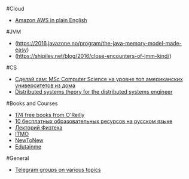 #Cloud
* [Amazon AWS in plain English](https://www.expeditedssl.com/aws-in-plain-english)


#JVM
* (https://2016.javazone.no/program/the-java-memory-model-made-easy)
* (https://shipilev.net/blog/2016/close-encounters-of-jmm-kind/)

#CS
* [Сделай сам: MSc Computer Science на уровне топ американских университетов из дома](https://habrahabr.ru/post/251747/)
* [Distributed systems theory for the distributed systems engineer](http://the-paper-trail.org/blog/distributed-systems-theory-for-the-distributed-systems-engineer/)


#Books and Courses
* [174 free books from O'Reilly](https://lifehacker.ru/2017/01/09/free-oreilly-ebooks/)
* [10 бесплатных образовательных ресурсов на русском языке](https://lifehacker.ru/2016/09/19/10-sites-for-education/)
* [Лекторий Физтеха](http://lectoriy.mipt.ru/)
* [ITMO](https://courses.ifmo.ru/courses)
* [NewToNew](https://newtonew.com/)
* [Edutainme](http://www.edutainme.ru/)

#General
* [Telegram groups on various topics](https://github.com/goq/telegram-list)

